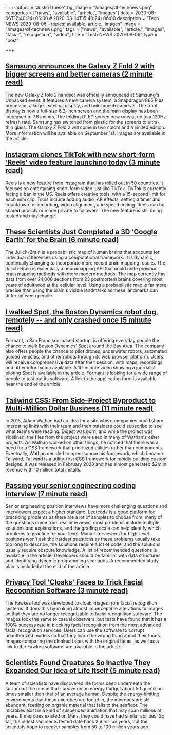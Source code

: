 +++
author = "Justin Guese"
bg_image = "/images/df-technews.png"
categories = ["news", "available", "article.", "images"]
date = 2020-08-06T12:40:24+06:00 # 2020-03-14T15:40:24+06:00
description = "Tech NEWS 2020-08-06 - topics: available, article., images"
image = "/images/df-technews.png"
tags = ["news", "available", "article.", "images", "facial", "recognition", "video"]
title = "Tech NEWS 2020-08-06"
type = "post"

+++

## [Samsung announces the Galaxy Z Fold 2 with bigger screens and better cameras (2 minute read)](https://www.theverge.com/2020/8/5/21349537/samsung-galaxy-z-fold-2-specs-camera-screen-design?scrolla=5eb6d68b7fedc32c19ef33b4/1/01000173c33f6cd7-30906a2a-37fd-4a4f-85c0-8f0b52b6c370-000000/N0ODXRBKp70qaaaC1czcyu9axaw_ZAlERdG1XEUkVw8=153)

The new Galaxy Z fold 2 handset was officially announced at Samsung's Unpacked event. It features a new camera system, a Snapdragon 865 Plus processor, a larger external display, and hole-punch cameras. The front display is now a full-size 6.2-inch screen and the main display has been increased to 7.6 inches. The folding OLED screen now runs at up to a 120Hz refresh rate. Samsung has switched from plastic for the screens to ultra-thin glass. The Galaxy Z Fold 2 will come in two colors and a limited edition. More information will be available on September 1st. Images are available in the article.

## [Instagram clones TikTok with new short-form ‘Reels’ video feature launching today (3 minute read)](https://9to5mac.com/2020/08/05/instagram-clones-tiktok-with-new-short-form-reels-video-feature-launching-today//1/01000173c33f6cd7-30906a2a-37fd-4a4f-85c0-8f0b52b6c370-000000/XnuIMg9FVzT5JNbab8YRGLDDX8bbDvta2ubp020Gbf4=153)

Reels is a new feature from Instagram that has rolled out in 50 countries. It focuses on entertaining short-form video just like TikTok. TikTok is currently facing a ban in the US. Reels offers creative tools, with a 15-second limit for each mini clip. Tools include adding audio, AR effects, setting a timer and countdown for recording, video alignment, and speed editing. Reels can be shared publicly or made private to followers. The new feature is still being tested and may change.

## [These Scientists Just Completed a 3D ‘Google Earth’ for the Brain (6 minute read)](https://singularityhub.com/2020/08/05/these-scientists-just-completed-a-3d-google-earth-for-the-brain//1/01000173c33f6cd7-30906a2a-37fd-4a4f-85c0-8f0b52b6c370-000000/VR0sVTpFkf1Ok18QkpeKfOPdR28WMTytV0gut_z1h7E=153)

The Julich-Brain is a probabilistic map of human brains that accounts for individual differences using a computational framework. It is dynamic, continually changing to incorporate more recent brain mapping results. The Julich-Brain is essentially a neuromapping API that could unite previous brain mapping methods with more modern methods. The map currently has data from over 24,000 sections from 23 postmortem brains covering most years of adulthood at the cellular level. Using a probabilistic map is far more precise than using the brain's visible landmarks as these landmarks can differ between people.

## [I walked Spot, the Boston Dynamics robot dog, remotely -- and only crashed once (5 minute read)](https://www.cnet.com/news/i-walked-the-boston-dynamics-spot-robot-dog-remotely-and-only-crashed-once-formant//1/01000173c33f6cd7-30906a2a-37fd-4a4f-85c0-8f0b52b6c370-000000/R66LogyjArblpN6nN5R0UfkmRvl2JdQsrn7vQCfOJSQ=153)

Formant, a San Francisco-based startup, is offering everyday people the chance to walk Boston Dynamics' Spot around the Bay Area. The company also offers people the chance to pilot drones, underwater robots, automated guided vehicles, and other robots through its web browser platform. Users will receive comprehensive data after their session, with maps, recordings, and other information available. A 10-minute video showing a journalist piloting Spot is available in the article. Formant is looking for a wide range of people to test out its software. A link to the application form is available near the end of the article.

## [Tailwind CSS: From Side-Project Byproduct to Multi-Million Dollar Business (11 minute read)](https://adamwathan.me/tailwindcss-from-side-project-byproduct-to-multi-mullion-dollar-business//1/01000173c33f6cd7-30906a2a-37fd-4a4f-85c0-8f0b52b6c370-000000/Am72lWboX5am01-i1x65UQ12Uj5hylin1h7E_0kTrZU=153)

In 2015, Adam Wathan had an idea for a site where companies could share interesting links with their team and then outsiders could subscribe to see what teams were reading. Digest was born, and while the project was sidelined, the files from the project were used in many of Wathan's other projects. As Wathan worked on other things, he noticed that there was a need for a CSS framework that prioritized utilities rather than components. Eventually, Wathan decided to open-source his framework, which became Tailwind. Tailwind is a utility-first CSS framework for rapidly building custom designs. It was released in February 2020 and has almost generated $2m in revenue with 10 million total installs.

## [Passing your senior engineering coding interview (7 minute read)](https://medium.com/@stevenheidel/passing-your-senior-engineering-coding-interview-5a6b30261f68/1/01000173c33f6cd7-30906a2a-37fd-4a4f-85c0-8f0b52b6c370-000000/1bEUf9LaXDN6macSt0CCM364zmSmgIBUkEffkU5fKdU=153)

Senior engineering position interviews have more challenging questions and interviewers expect a higher standard. Leetcode is a good platform for practicing problems as there are a lot of samples to choose from, many of the questions come from real interviews, most problems include multiple solutions and explanations, and the grading scale can help identify which problems to practice for your level. Many interviewers for high-level positions won't ask the hardest questions as these problems usually take too long to describe, the solutions require a lot of code, and the solutions usually require obscure knowledge. A list of recommended questions is available in the article. Developers should be familiar with data structures and identifying dynamic programming scenarios. A recommended study plan is included at the end of the article.

## [Privacy Tool 'Cloaks' Faces to Trick Facial Recognition Software (3 minute read)](https://interestingengineering.com/privacy-tool-cloaks-faces-to-trick-facial-recognition-software/1/01000173c33f6cd7-30906a2a-37fd-4a4f-85c0-8f0b52b6c370-000000/dIj0HLWuHFoU2VmkPrdY5ZWblF9X2PDLmERJ63wV9dM=153)

The Fawkes tool was developed to cloak images from facial recognition systems. It does this by making almost imperceptible alterations to images so that they are no longer recognizable to facial recognition software. The images look the same to casual observers, but tests have found that it has a 100% success rate in blocking facial recognition from the most advanced facial recognition services. Users can use the software to corrupt unauthorized models so that they learn the wrong thing about their faces. Images comparing the cloaked faces with the original faces, as well as a link to the Fawkes software, are available in the article.

## [Scientists Found Creatures So Inactive They Expanded Our Idea of Life Itself (5 minute read)](https://www.vice.com/en_us/article/jgxavb/scientists-found-creatures-so-inactive-they-expanded-our-idea-of-life-itself/1/01000173c33f6cd7-30906a2a-37fd-4a4f-85c0-8f0b52b6c370-000000/rlNBanR22xO5V50i0c2oquvgANu7DmZvP6mo52Qg2i4=153)

A team of scientists have discovered life forms deep underneath the surface of the ocean that survive on an energy budget about 50 quintillion times smaller than that of an average human. Despite the energy-limiting environments that these microbes are found in, the microbes are still abundant, feeding on organic material that falls to the seafloor. The microbes exist in a kind of suspended animation that may span millions of years. If microbes existed on Mars, they could have had similar abilities. So far, the oldest sediments tested date back 2.6 million years, but the scientists hope to recover samples from 50 to 100 million years ago.

